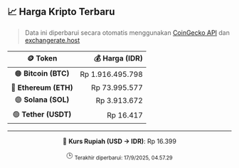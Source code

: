

<!-- HARGA_KRIPTO -->
## 📈 Harga Kripto Terbaru

> Data ini diperbarui secara otomatis menggunakan [CoinGecko API](https://www.coingecko.com/) dan [exchangerate.host](https://exchangerate.host/)

<div align="center">

| 🪙 Token | 💰 Harga (IDR) |
|:------:|---------------:|
| 🟠 **Bitcoin (BTC)**   | Rp 1.916.495.798 |
| 🔵 **Ethereum (ETH)**  | Rp 73.995.577 |
| 🟣 **Solana (SOL)**    | Rp 3.913.672 |
| 🟢 **Tether (USDT)**   | Rp 16.417 |

---

💱 **Kurs Rupiah (USD → IDR)**: Rp 16.399

🕒 <sub>Terakhir diperbarui: 17/9/2025, 04.57.29</sub>

</div>
<!-- /HARGA_KRIPTO -->